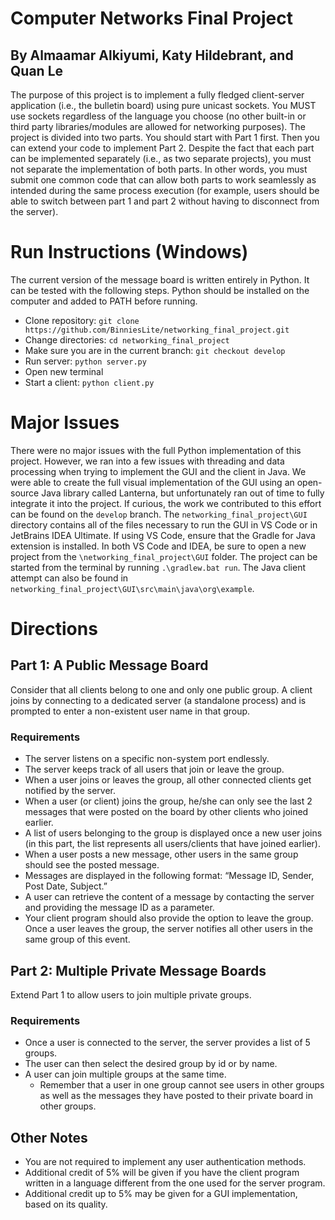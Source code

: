 # Computer Networks Final Project
## By Almaamar Alkiyumi, Katy Hildebrant, and Quan Le
The purpose of this project is to implement a fully fledged client-server application (i.e., the bulletin board) using pure unicast sockets. You MUST use sockets regardless of the language you choose (no other built-in or third party libraries/modules are allowed for networking purposes). 
The project is divided into two parts. You should start with Part 1 first. Then you can extend your code to implement Part 2. Despite the fact that each part can be implemented separately (i.e., as two separate projects), you must not separate the implementation of both parts. In other words, you must submit one common code that can allow both parts to work seamlessly as intended during the same process execution (for example, users should
be able to switch between part 1 and part 2 without having to disconnect from the server).

# Run Instructions (Windows)
The current version of the message board is written entirely in Python. It can be tested with the following steps. Python should be installed on the computer and added to PATH before running.

* Clone repository: `git clone https://github.com/BinniesLite/networking_final_project.git`
* Change directories: `cd networking_final_project`
* Make sure you are in the current branch: `git checkout develop`
* Run server: `python server.py`
* Open new terminal
* Start a client: `python client.py`

# Major Issues
There were no major issues with the full Python implementation of this project. However, we ran into a few issues with threading and data processing when trying to implement the GUI and the client in Java. We were able to create the full visual implementation of the GUI using an open-source Java library called Lanterna, but unfortunately ran out of time to fully integrate it into the project. If curious, the work we contributed to this effort can be found on the `develop` branch. The `networking_final_project\GUI` directory contains all of the files necessary to run the GUI in VS Code or in JetBrains IDEA Ultimate. If using VS Code, ensure that the Gradle for Java extension is installed. In both VS Code and IDEA, be sure to open a new project from the `\networking_final_project\GUI` folder. The project can be started from the terminal by running `.\gradlew.bat run`. The Java client attempt can also be found in `networking_final_project\GUI\src\main\java\org\example`.

# Directions
## Part 1: A Public Message Board
Consider that all clients belong to one and only one public group. A client joins by connecting to a dedicated server (a standalone process) and is prompted to enter a non-existent user name in that group.

### Requirements
* The server listens on a specific non-system port endlessly. 
* The server keeps track of all users that join or leave the group.
* When a user joins or leaves the group, all other connected clients get notified by the server. 
* When a user (or client) joins the group, he/she can only see the last 2 messages that were posted on the board by other clients who joined earlier. 
* A list of users belonging to the group is displayed once a new user joins (in this part, the list represents all users/clients that have joined earlier). 
* When a user posts a new message, other users in the same group should see the posted message. 
* Messages are displayed in the following format: “Message ID, Sender, Post Date, Subject.” 
* A user can retrieve the content of a message by contacting the server and providing the message ID as a parameter.
* Your client program should also provide the option to leave the group. Once a user leaves the group, the server notifies all other users in the same group of this event.

## Part 2: Multiple Private Message Boards
Extend Part 1 to allow users to join multiple private groups. 

### Requirements
* Once a user is connected to the server, the server provides a list of 5 groups. 
* The user can then select the desired group by id or by name. 
* A user can join multiple groups at the same time. 
    * Remember that a user in one group cannot see users in other groups as well as the messages they have posted to their private board in other groups.

## Other Notes
* You are not required to implement any user authentication methods.
* Additional credit of 5% will be given if you have the client program written in a language different from the one used for the server program.
* Additional credit up to 5% may be given for a GUI implementation, based on its quality.
#
